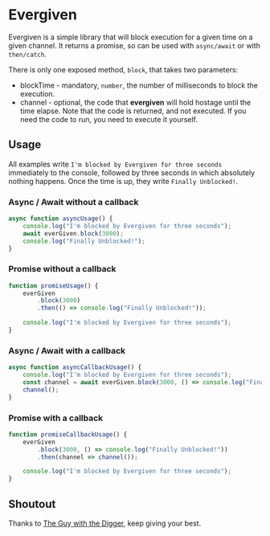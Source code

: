 # Evergiven

Evergiven is a simple library that will block execution for a given time on a given channel.
It returns a promise, so can be used with `async/await` or with `then/catch`.

There is only one exposed method, `block`, that takes two parameters:

- blockTime - mandatory, `number`, the number of milliseconds to block the execution.
- channel - optional, the code that **evergiven** will hold hostage until the time elapse. Note that the code is returned, and not executed. If you need the code to run, you need to execute it yourself.

## Usage

All examples write `I'm blocked by Evergiven for three seconds` immediately to the console, followed by three seconds in which absolutely nothing happens. Once the time is up, they write `Finally Unblocked!`.

### Async / Await without a callback

```javascript
async function asyncUsage() {
    console.log("I'm blocked by Evergiven for three seconds");
    await everGiven.block(3000);
    console.log("Finally Unblocked!");
}
```

### Promise without a callback

```javascript
function promiseUsage() {
    everGiven
        .block(3000)
        .then(() => console.log("Finally Unblocked!"));

    console.log("I'm blocked by Evergiven for three seconds");
}
```

### Async / Await with a callback

```javascript
async function asyncCallbackUsage() {
    console.log("I'm blocked by Evergiven for three seconds");
    const channel = await everGiven.block(3000, () => console.log("Finally Unblocked!"));
    channel();
}
```

### Promise with a callback

```javascript
function promiseCallbackUsage() {
    everGiven
        .block(3000, () => console.log("Finally Unblocked!"))
        .then(channel => channel());

    console.log("I'm blocked by Evergiven for three seconds");
}
```

## Shoutout

Thanks to [The Guy with the Digger](https://twitter.com/SuezDiggerGuy), keep giving your best.
